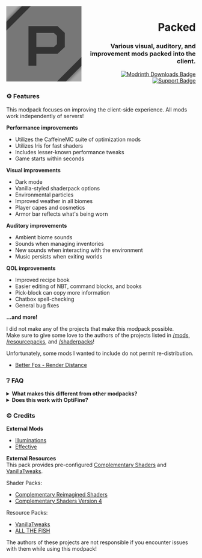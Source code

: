 [Modrinth]: https://modrinth.com/modpack/packed
[Modrinth Downloads Badge]: https://img.shields.io/modrinth/dt/packed?label=Downloads&style=flat-square
[Support]: https://encode42.dev/support
[Support Badge]: https://img.shields.io/discord/646517284453613578?color=7289da&labelColor=7289da&label=​&logo=discord&logoColor=white&style=flat-square

<img src=".github/assets/badge-lq.png" align="left" id="header">
<div align="right">

# Packed
### Various visual, auditory, and improvement mods packed into the client.

[![Modrinth Downloads Badge]][Modrinth]  
[![Support Badge]][Support]
</div>

### ⚙️ Features
This modpack focuses on improving the client-side experience. All mods work independently of servers!

**Performance improvements**
- Utilizes the CaffeineMC suite of optimization mods
- Utilizes Iris for fast shaders
- Includes lesser-known performance tweaks
- Game starts within seconds

**Visual improvements**
- Dark mode
- Vanilla-styled shaderpack options
- Environmental particles
- Improved weather in all biomes
- Player capes and cosmetics
- Armor bar reflects what's being worn

**Auditory improvements**
- Ambient biome sounds
- Sounds when managing inventories
- New sounds when interacting with the environment
- Music persists when exiting worlds

**QOL improvements**
- Improved recipe book
- Easier editing of NBT, command blocks, and books
- Pick-block can copy more information
- Chatbox spell-checking
- General bug fixes

**...and more!**

I did not make any of the projects that make this modpack possible.  
Make sure to give some love to the authors of the projects listed in [/mods](/mods), [/resourcepacks](/resourcepacks), and [/shaderpacks](/shaderpacks)!

Unfortunately, some mods I wanted to include do not permit re-distribution.
- [Better Fps - Render Distance](https://github.com/someaddons/betterfpsdistances)

### ❔ FAQ
<details>
<summary>
<b>What makes this different from other modpacks?</b>
</summary>

Packed aims to keep to the vanilla style, while still providing improvements.

For example, the provided shaderpack options don't make your game look like the latest AAA release.
Instead, the shadows are pixelated, and effects aren't blown out of proportion. The visuals are still amazing, while sticking to "Minecraft".

This also strives to achieve consistency between every element of the game. Information about enchanted books aren't included in the book's lore, rather contained *within* the book itself! Rather than using a mod such as JEI to list recipes, the recipe book is improved with many of the features from said mods.
</details>

<details>
<summary>
<b>Does this work with OptiFine?</b>
</summary>

No. Nor is this compatible with OptiFine resource packs.

This modpack uses Sodium, Iris, etc.
</details>

### ©️ Credits
**External Mods**  
- [Illuminations](https://github.com/ladysnake/illuminations)
- [Effective](https://github.com/Ladysnake/Effective)

**External Resources**  
This pack provides pre-configured [Complementary Shaders](https://www.complementary.dev/) and [VanillaTweaks](https://vanillatweaks.net/).

Shader Packs:
- [Complementary Reimagined Shaders](https://www.complementary.dev/reimagined/)
- [Complementary Shaders Version 4](https://www.complementary.dev/shaders-v4/)

Resource Packs:
- [VanillaTweaks](https://vanillatweaks.net/)
- [ALL THE FISH](https://modrinth.com/resourcepack/all-the-fish)

The authors of these projects are not responsible if you encounter issues with them while using this modpack!
